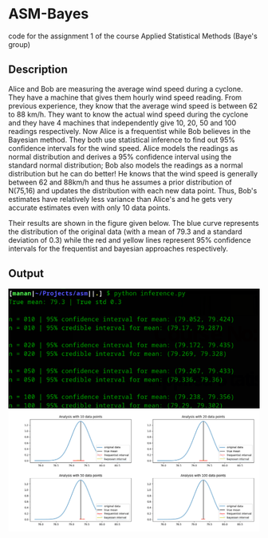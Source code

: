 # ASM-Bayes
code for the assignment 1 of the course Applied Statistical Methods (Baye's group)

## Description
Alice and Bob are measuring the average wind speed during a cyclone. They have a machine that gives them hourly wind speed reading. From previous experience, they know that the average wind speed is between 62 to 88 km/h. They want to know the actual wind speed during the cyclone and they have 4 machines that independently give 10, 20, 50 and 100 readings respectively. Now Alice is a frequentist while Bob believes in the Bayesian method. They both use statistical inference to find out 95% confidence intervals for the wind speed.
Alice models the readings as normal distribution and derives a 95% confidence interval using the standard normal distribution; Bob also models the readings as a normal distribution but he can do better! He knows that the wind speed is generally between 62 and 88km/h and thus he assumes a prior distribution of N(75,16) and updates the distribution with each new data point. Thus, Bob's estimates have relatively less variance than Alice's and he gets very accurate estimates even with only 10 data points.

Their results are shown in the figure given below. The blue curve represents the distribution of the original data (with a mean of 79.3 and a standard deviation of 0.3) while the red and yellow lines represent 95% confidence intervals for the frequentist and bayesian approaches respectively.

## Output
![](output.png)
![](graph.png)
